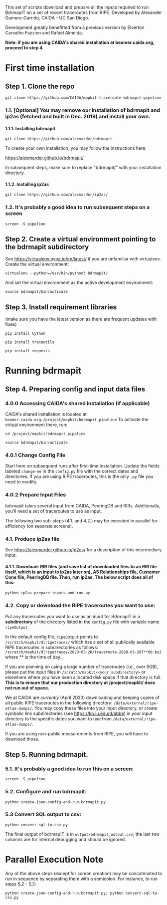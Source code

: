 This set of scripts download and prepare all the inputs required to run BdrmapIT on a set of recent traceroutes from RIPE. 
Developed by Alexander Gamero-Garrido, CAIDA - UC San Diego.

Development greatly benefitted from a previous version by Elverton Carvalho Fazzion and Rafael Almeida.

**Note: if you are using CAIDA's shared installation at beamer.caida.org, proceed to step 4.**

# First time installation

## Step 1. Clone the repo

`git clone https://github.com/CAIDA/mapkit-traceroute-bdrmapit-pipeline`

### 1.1. [Optional] You may remove our installation of bdrmapit and ip2as (fetched and built in Dec. 2019) and install your own.

#### 1.1.1. Installing bdrmapit

`git clone https://github.com/alexmarder/bdrmapit`

To create your own installation, you may follow the instructions here:

https://alexmarder.github.io/bdrmapit/

In subsequent steps, make sure to replace "bdrmapit/" with your installation directory.

#### 1.1.2. Installing ip2as

`git clone https://github.com/alexmarder/ip2as/`

### 1.2. It's probably a good idea to run subsequent steps on a screen

`screen -S pipeline`

## Step 2. Create a virtual environment pointing to the bdrmapit subdirectory

See https://virtualenv.pypa.io/en/latest/ if you are unfamiliar with virtualenv. Create the virtual environment:

`virtualenv --python=/usr/bin/python3 bdrmapit/`

And set the virtual environment as the active development environment:

`source bdrmapit/bin/activate`

## Step 3. Install requirement libraries 

(make sure you have the latest version as there are frequent updates with fixes)

`pip install Cython`

`pip install traceutils`

`pip install requests`

# Running bdrmapit

## Step 4. Preparing config and input data files

### 4.0.0 Accessing CAIDA's shared installation (if applicable)
CAIDA's shared installation is located at `beamer.caida.org:/project/mapkit/bdrmapit_pipeline`
To activate the virtual environment there, run:

`cd /project/mapkit/bdrmapit_pipeline`

`source bdrmapit/bin/activate`

### 4.0.1 Change Config File
Start here on subsequent runs after first-time installation.
Update the fields labeled `change-me` in the `config.py` file with the correct dates and directories. 
If you are using RIPE traceroutes, this is the only `.py` file you need to modify. 

### 4.0.2 Prepare Input Files
bdrmapit takes several input from CAIDA, PeeringDB and RIRs. Additionally, you'll need a set of traceroutes to use as input. 

The following two sub-steps (4.1. and 4.2.) may be executed in parallel for efficiency (on separate screens).

### 4.1. Produce ip2as file 

See https://alexmarder.github.io/ip2as/ for a description of this intermediary input.

#### 4.1.1. Download: RIR files (and save list of downloaded files to an RIR file itself, which is an input to ip2as later on), AS Relationships file, Customer Cone file, PeeringDB file. Then, run ip2as. The below script does all of this:

`python ip2as-prepare-inputs-and-run.py`

### 4.2. Copy or download the RIPE traceroutes you want to use:
Put any traceroutes you want to use as an input for BdrmapIT in a **subdirectory** of the directory listed in the `config.py` file with variable name `ripeOutput`.

In the default config file, `ripeOutput` points to `/scratch/mapkit/dlripetraces/` which has a set of all publically available RIPE traceroutes in subdirectories as follows:
`/scratch/mapkit/dlripetraces/2020-03-20/traceroute-2020-03-20T**00.bz2`
where ** is the time of day.

If you are planning on using a large number of traceroutes (i.e., over 5GB), please put the input files in `/scratch/mapkit/<your_subdirectory>` or elsewhere where you have been allocated disk space if that directory is full. **This is to ensure that our production directory at /project/mapkit/ does not run out of space.**

We at CAIDA are _currently_ (April 2020) downloading and keeping copies of all public RIPE traceroutes in the following directory:
`/data/external/ripe-atlas-dumps/`. You may copy these files into your input directory, or create symbolic link subdirectories (see https://kb.iu.edu/d/abbe) in your input directory to the specific dates you want to use from `/data/external/ripe-atlas-dumps/`. 

If you are using non-public measurements from RIPE, you will have to download those.

## Step 5. Running bdrmapit.

### 5.1. It's probably a good idea to run this on a screen:

`screen -S pipeline`

### 5.2. Configure and run bdrmapit:

`python create-json-config-and-run-bdrmapit.py`

### 5.3 Convert SQL output to csv:

`python convert-sql-to-csv.py`

The final output of bdrmapIT is in `output/bdrmapit_output.csv`; the last two columns are for internal debugging and should be ignored.

# Parallel Execution Note 
Any of the above steps (except for screen creation) may be concatenated 
to run in sequence by separating them with a semicolon. For instance, to run steps 5.2 - 5.3:

`python create-json-config-and-run-bdrmapit.py; python convert-sql-to-csv.py`

